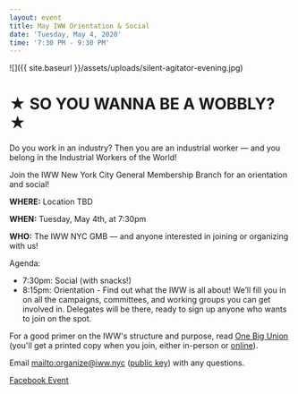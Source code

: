 ```yaml
---
layout: event
title: May IWW Orientation & Social
date: 'Tuesday, May 4, 2020'
time: '7:30 PM - 9:30 PM'
---
```

![]({{ site.baseurl }}/assets/uploads/silent-agitator-evening.jpg)
# ★ SO YOU WANNA BE A WOBBLY? ★

Do you work in an industry? Then you are an industrial worker — and you belong in the Industrial Workers of the World!

Join the IWW New York City General Membership Branch for an orientation and social!

**WHERE:** Location TBD

**WHEN:** Tuesday, May 4th, at 7:30pm

**WHO:** The IWW NYC GMB — and anyone interested in joining or organizing with us!

Agenda:

* 7:30pm: Social (with snacks!)
* 8:15pm: Orientation - Find out what the IWW is all about! We’ll fill you in on all the campaigns, committees, and working groups you can get involved in. Delegates will be there, ready to sign up anyone who wants to join on the spot.

For a good primer on the IWW's structure and purpose, read [One Big Union](https://iww.org/about/official/OBU) (you'll get a printed copy when you join, either in-person or [online](https://redcard.iww.org/user/register)).

Email <mailto:organize@iww.nyc> ([public key](/assets/keys/publickey.organize@iww.nyc.asc)) with any questions.

[Facebook Event](https://www.facebook.com/events/797602684030926/)
